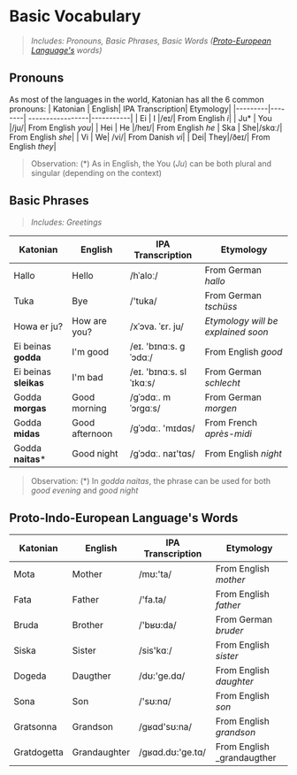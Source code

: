 # Basic Vocabulary
> _Includes: Pronouns, Basic Phrases, Basic Words ([Proto-European Language's](https://en.wikipedia.org/wiki/Proto-Indo-European_language) words)_

 ## Pronouns
 As most of the languages in the world, Katonian has all the 6 common pronouns:
 | Katonian | English| IPA Transcription| Etymology|
 |---------|--------| -----------------|-----------|
 | Ei | I |/eɪ/| From English _i_|
 | Ju* | You |/ju/| From English _you_|
 | Hei | He |/heɪ/| From English _he_
 | Ska | She|/skɑː/| From English _she_|
 | Vi | We| /vi/| From Danish _vi_|
 | Dei| They|/ðeɪ/| From English _they_|
 > Observation: (*) As in English, the You (_Ju_) can be both plural and singular (depending on the context)

## Basic Phrases
> _Includes: Greetings_

| Katonian | English| IPA Transcription| Etymology|
 |---------|--------| -----------------|----------|
 |Hallo | Hello| /hˈaloː/| From German _hallo_|
 |Tuka | Bye| /'tuka/| From German _tschüss_|
 |Howa er ju?|How are you?|/xˈɔva. ˈɛr. ju/| _Etymology will be explained soon_|
 |Ei beinas **godda**|I'm good|/eɪ. 'bɪnɑːs. ɡˈɔdɑː/|From English _good_|
 |Ei beinas **sleikas**|I'm bad|/eɪ. 'bɪnɑːs. slˈɪkɑːs/|From German _schlecht_|
 |Godda **morgas**|Good morning|/ɡˈɔdɑː. mˈɔɾɡɑːs/|From German _morgen_|
 |Godda **midas**|Good afternoon|/ɡˈɔdɑː. 'mɪdɑs/|From French _après-midi_|
 |Godda **naitas***|Good night|/ɡˈɔdɑː. naɪ'tɑs/|From English _night_|
> Observation: (*) In _godda naitas_, the phrase can be used for both _good evening_ and _good night_

## Proto-Indo-European Language's Words
| Katonian | English| IPA Transcription| Etymology|
 |---------|--------| -----------------|----------|
 | Mota |Mother|/mʊ:'ta/|From English _mother_|
 | Fata|Father|/'fa.ta/|From English _father_|
 |Bruda|Brother|/'bʁʊ:da/|From German _bruder_|
 |Siska|Sister|/sis'kɑː/|From English _sister_|
 |Dogeda|Daugther|/dʊ:'ge.dɑ/|From English _daughter_|
 |Sona|Son|/'sʊ:nɑ/|From English _son_|
 |Gratsonna|Grandson|/gʁɑd'sʊ:na/|From English _grandson_|
 |Gratdogetta|Grandaughter|/gʁɑd.dʊ:'ge.tɑ/|From English _grandaugther|
